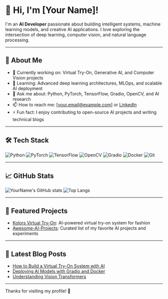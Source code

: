 # 👋 Hi, I'm [Your Name]!

I'm an **AI Developer** passionate about building intelligent systems, machine learning models, and creative AI applications. I love exploring the intersection of deep learning, computer vision, and natural language processing.

---

## 🧠 About Me

- 🔭 Currently working on: Virtual Try-On, Generative AI, and Computer Vision projects
- 🌱 Learning: Advanced deep learning architectures, MLOps, and scalable AI deployment
- 💬 Ask me about: Python, PyTorch, TensorFlow, Gradio, OpenCV, and AI research
- 📫 How to reach me: [your.email@example.com] or [LinkedIn](https://www.linkedin.com/in/yourprofile)
- ⚡ Fun fact: I enjoy contributing to open-source AI projects and writing technical blogs

---

## 🛠️ Tech Stack

![Python](https://img.shields.io/badge/-Python-3776AB?logo=python&logoColor=white)
![PyTorch](https://img.shields.io/badge/-PyTorch-EE4C2C?logo=pytorch&logoColor=white)
![TensorFlow](https://img.shields.io/badge/-TensorFlow-FF6F00?logo=tensorflow&logoColor=white)
![OpenCV](https://img.shields.io/badge/-OpenCV-5C3EE8?logo=opencv&logoColor=white)
![Gradio](https://img.shields.io/badge/-Gradio-FFB300?logo=gradio&logoColor=white)
![Docker](https://img.shields.io/badge/-Docker-2496ED?logo=docker&logoColor=white)
![Git](https://img.shields.io/badge/-Git-F05032?logo=git&logoColor=white)

---

## 📈 GitHub Stats

![YourName's GitHub stats](https://github-readme-stats.vercel.app/api?username=jocoandonob&show_icons=true&theme=radical)
![Top Langs](https://github-readme-stats.vercel.app/api/top-langs/?username=jocoandonob&layout=compact&theme=radical)

---

## 🚀 Featured Projects

- [Kolors Virtual Try-On](https://github.com/jocoandonob/Kolors-Virtual-Try-On): AI-powered virtual try-on system for fashion
- [Awesome-AI-Projects](https://github.com/jocoandonob/awesome-ai-projects): Curated list of my favorite AI projects and experiments

---

## 📝 Latest Blog Posts

<!-- BLOG-POST-LIST:START -->
- [How to Build a Virtual Try-On System with AI](#)
- [Deploying AI Models with Gradio and Docker](#)
- [Understanding Vision Transformers](#)
<!-- BLOG-POST-LIST:END -->

---

Thanks for visiting my profile! 🚀
